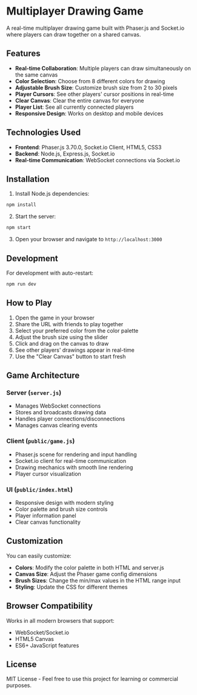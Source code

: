 # Multiplayer Drawing Game

A real-time multiplayer drawing game built with Phaser.js and Socket.io where players can draw together on a shared canvas.

## Features

- **Real-time Collaboration**: Multiple players can draw simultaneously on the same canvas
- **Color Selection**: Choose from 8 different colors for drawing
- **Adjustable Brush Size**: Customize brush size from 2 to 30 pixels
- **Player Cursors**: See other players' cursor positions in real-time
- **Clear Canvas**: Clear the entire canvas for everyone
- **Player List**: See all currently connected players
- **Responsive Design**: Works on desktop and mobile devices

## Technologies Used

- **Frontend**: Phaser.js 3.70.0, Socket.io Client, HTML5, CSS3
- **Backend**: Node.js, Express.js, Socket.io
- **Real-time Communication**: WebSocket connections via Socket.io

## Installation

1. Install Node.js dependencies:
```bash
npm install
```

2. Start the server:
```bash
npm start
```

3. Open your browser and navigate to `http://localhost:3000`

## Development

For development with auto-restart:
```bash
npm run dev
```

## How to Play

1. Open the game in your browser
2. Share the URL with friends to play together
3. Select your preferred color from the color palette
4. Adjust the brush size using the slider
5. Click and drag on the canvas to draw
6. See other players' drawings appear in real-time
7. Use the "Clear Canvas" button to start fresh

## Game Architecture

### Server (`server.js`)
- Manages WebSocket connections
- Stores and broadcasts drawing data
- Handles player connections/disconnections
- Manages canvas clearing events

### Client (`public/game.js`)
- Phaser.js scene for rendering and input handling
- Socket.io client for real-time communication
- Drawing mechanics with smooth line rendering
- Player cursor visualization

### UI (`public/index.html`)
- Responsive design with modern styling
- Color palette and brush size controls
- Player information panel
- Clear canvas functionality

## Customization

You can easily customize:
- **Colors**: Modify the color palette in both HTML and server.js
- **Canvas Size**: Adjust the Phaser game config dimensions
- **Brush Sizes**: Change the min/max values in the HTML range input
- **Styling**: Update the CSS for different themes

## Browser Compatibility

Works in all modern browsers that support:
- WebSocket/Socket.io
- HTML5 Canvas
- ES6+ JavaScript features

## License

MIT License - Feel free to use this project for learning or commercial purposes.
